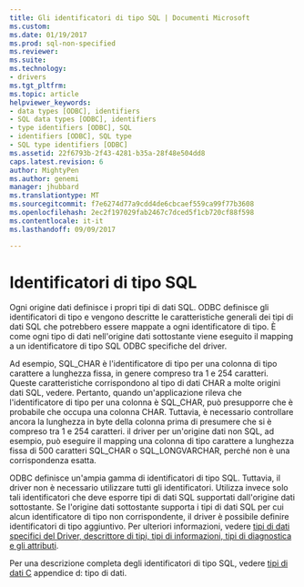 ```yaml
---
title: Gli identificatori di tipo SQL | Documenti Microsoft
ms.custom: 
ms.date: 01/19/2017
ms.prod: sql-non-specified
ms.reviewer: 
ms.suite: 
ms.technology:
- drivers
ms.tgt_pltfrm: 
ms.topic: article
helpviewer_keywords:
- data types [ODBC], identifiers
- SQL data types [ODBC], identifiers
- type identifiers [ODBC], SQL
- identifiers [ODBC], SQL type
- SQL type identifiers [ODBC]
ms.assetid: 22f6793b-2f43-4281-b35a-28f48e504dd8
caps.latest.revision: 6
author: MightyPen
ms.author: genemi
manager: jhubbard
ms.translationtype: MT
ms.sourcegitcommit: f7e6274d77a9cdd4de6cbcaef559ca99f77b3608
ms.openlocfilehash: 2ec2f197029fab2467c7dced5f1cb720cf88f598
ms.contentlocale: it-it
ms.lasthandoff: 09/09/2017

---
```

# <a name="sql-type-identifiers"></a>Identificatori di tipo SQL
Ogni origine dati definisce i propri tipi di dati SQL. ODBC definisce gli identificatori di tipo e vengono descritte le caratteristiche generali dei tipi di dati SQL che potrebbero essere mappate a ogni identificatore di tipo. È come ogni tipo di dati nell'origine dati sottostante viene eseguito il mapping a un identificatore di tipo SQL ODBC specifiche del driver.  
  
 Ad esempio, SQL_CHAR è l'identificatore di tipo per una colonna di tipo carattere a lunghezza fissa, in genere compreso tra 1 e 254 caratteri. Queste caratteristiche corrispondono al tipo di dati CHAR a molte origini dati SQL, vedere. Pertanto, quando un'applicazione rileva che l'identificatore di tipo per una colonna è SQL_CHAR, può presupporre che è probabile che occupa una colonna CHAR. Tuttavia, è necessario controllare ancora la lunghezza in byte della colonna prima di presumere che si è compreso tra 1 e 254 caratteri. il driver per un'origine dati non SQL, ad esempio, può eseguire il mapping una colonna di tipo carattere a lunghezza fissa di 500 caratteri SQL_CHAR o SQL_LONGVARCHAR, perché non è una corrispondenza esatta.  
  
 ODBC definisce un'ampia gamma di identificatori di tipo SQL. Tuttavia, il driver non è necessario utilizzare tutti gli identificatori. Utilizza invece solo tali identificatori che deve esporre tipi di dati SQL supportati dall'origine dati sottostante. Se l'origine dati sottostante supporta i tipi di dati SQL per cui alcun identificatore di tipo non corrispondente, il driver è possibile definire identificatori di tipo aggiuntivo. Per ulteriori informazioni, vedere [tipi di dati specifici del Driver, descrittore di tipi, tipi di informazioni, tipi di diagnostica e gli attributi](../../../odbc/reference/develop-app/driver-specific-data-types-descriptor-information-diagnostic.md).  
  
 Per una descrizione completa degli identificatori di tipo SQL, vedere [tipi di dati C](../../../odbc/reference/appendixes/c-data-types.md) appendice d: tipo di dati.
